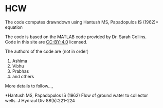 # HCW

The code computes drawndown using Hantush MS, Papadopulos IS (1962)* equation


The code is based on the MATLAB code provided by Dr. Sarah Collins. Code in this site are [CC-BY-4.0](https://creativecommons.org/licenses/by/4.0/deed.de) licensed. 

The authors of the code are (not in order)
1. Ashima 
2. Vibhu
3. Prabhas
4. and others

More details to follow...,

*Hantush MS, Papadopulos IS (1962) Flow of ground water to collector wells. J Hydraul Div 88(5):221–224





